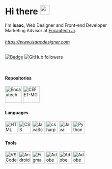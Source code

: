<!--<img src="https://user-images.githubusercontent.com/45897757/165803660-d73ec054-dd03-4622-baa0-30e96fd20e44.png" height="180">-->

# Hi there <img src="https://raw.githubusercontent.com/kaueMarques/kaueMarques/master/hi.gif" width="30px">
I'm <b>Isaac</b>, Web Designer and Front-end Developer
<br>Marketing Advisor at <a href="https://github.com/encautech">Encautech Jr</a>.
###### <a href="https://www.isaacdesigner.com">https://www.isaacdesigner.com</a>

[![Badge](https://img.shields.io/static/v1?label=&message=Isaac&color=blue&style=flat-square&logo=Linkedin&logoColor=white&link=https://www.linkedin.com/in/isaac-carvalho/)](https://www.linkedin.com/in/isaac-carvalho/)
![GitHub followers](https://img.shields.io/github/followers/isaaccarvalho?label=Follow&style=social)

<br>

#### Repositories
<p align="left">
<a href="https://github.com/encautech"><img src="https://media2.giphy.com/media/CoEYzNBQFRR3NxBdzx/giphy.gif?cid=ecf05e477tpbc36t2pz6c2vivb0vxl0yhv122brbyusajx4e&rid=giphy.gif&ct=s" height="54" alt="Encautech"></a>
<a href="https://github.com/isaaccarvalho/cefetmg/"><img src="https://upload.wikimedia.org/wikipedia/commons/thumb/f/fd/Logo_CEFET-MG.png/768px-Logo_CEFET-MG.png" height="54" alt="CEFET-MG"><a>


#### Languages

<p align="left"> 
<img src="https://www.vectorlogo.zone/logos/w3_html5/w3_html5-icon.svg" alt="HTML" title="HTML" width="40" height="40"/> 
<img src="https://www.vectorlogo.zone/logos/w3_css/w3_css-icon.svg" alt="CSS" title="CSS" width="40" height="40"/> 
<img src="https://upload.vectorlogo.zone/logos/javascript/images/239ec8a4-163e-4792-83b6-3f6d96911757.svg" alt="JavaScript" title="JavaScript" width="40" height="40"/> 
<img src="https://cdn.cdnlogo.com/logos/c/27/c.svg" alt="csharp" title="C Sharp" width="40" height="40"/>
<img src="https://www.vectorlogo.zone/logos/java/java-icon.svg" alt="Java" title="Java" width="40" height="40"/>
<img src="https://www.vectorlogo.zone/logos/python/python-icon.svg" alt="Python" title="Python" width="40" height="40"/> 
  
#### Tools
  
<p align="left"> 
<img src="https://upload.wikimedia.org/wikipedia/commons/9/9a/Visual_Studio_Code_1.35_icon.svg" alt="VS Code" title="Vs Code" width="40" height="40"/> 
<img src="https://upload.wikimedia.org/wikipedia/commons/9/95/Android_Studio_Icon_3.6.svg" alt="Android Studio" title="Android Studio" width="40" height="40"/>
<img src="https://upload.wikimedia.org/wikipedia/commons/3/33/Figma-logo.svg" alt="Figma" title="Figma" width="40" height="40"/>
<img src="https://upload.wikimedia.org/wikipedia/commons/c/c2/Adobe_XD_CC_icon.svg" alt="Adobe XD" title="Adobe XD" width="40" height="40"/>
<img src="https://upload.wikimedia.org/wikipedia/commons/f/fb/Adobe_Illustrator_CC_icon.svg" alt="Adobe Illustrator" title="Adobe Illustrator" width="40" height="40"/>
<img src="https://upload.wikimedia.org/wikipedia/commons/a/af/Adobe_Photoshop_CC_icon.svg" alt="Adobe Photoshop" title="Adobe Photoshop" width="40" height="40"/>
  
<!--#### Extras

<p align="left">
<img src="https://upload.wikimedia.org/wikipedia/commons/9/98/WordPress_blue_logo.svg" alt="Wordpress" title="Wordpress" width="40" height="40"/>
<img src="https://upload.wikimedia.org/wikipedia/commons/0/0c/Blender_logo_no_text.svg" alt="Blender" title="Blender" width="40" height="40"/>
-->


  
  
